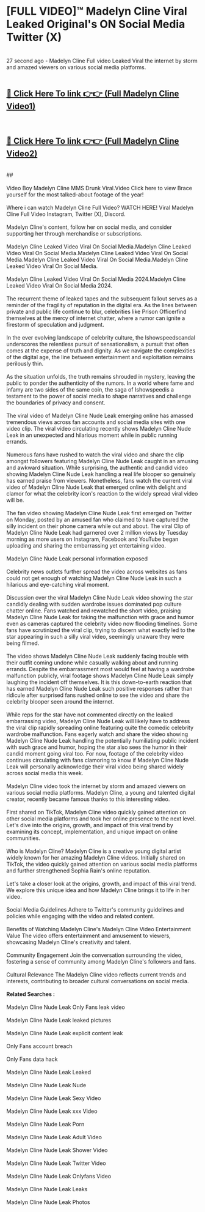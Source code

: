 # [FULL VIDEO]™ Madelyn Cline Viral Leaked Original's ON Social Media Twitter (X) <br>
<br>
27 second ago - Madelyn Cline Full video Leaked Viral the internet by storm and amazed viewers on various social media platforms.<br>

 <br>

##  <a href="https://play.123hd.live?title=Full Madelyn_Cline&ref=git">🔴 Click Here To link 👉👉 (Full Madelyn Cline Video1)</a><br>
  <br>

##  <a href="https://play.123hd.live?title=Full Madelyn_Cline&ref=git">🔴 Click Here To link 👉👉 (Full Madelyn Cline Video2)</a><br>
  <br>
  ##


  <br>

  <br>
Video Boy Madelyn Cline MMS Drunk Viral.Video Click here to view Brace yourself for the most talked-about footage of the year!
<br><br>
Where i can watch Madelyn Cline Full Video? WATCH HERE! Viral Madelyn Cline Full Video Instagram, Twitter (X), Discord.
<br><br>
Madelyn Cline's content, follow her on social media, and consider supporting her through merchandise or subscriptions.
<br><br>
Madelyn Cline Leaked Video Viral On Social Media.Madelyn Cline Leaked Video Viral On Social Media.Madelyn Cline Leaked Video Viral On Social Media.Madelyn Cline Leaked Video Viral On Social Media.Madelyn Cline Leaked Video Viral On Social Media.
<br><br>
Madelyn Cline Leaked Video Viral On Social Media 2024.Madelyn Cline Leaked Video Viral On Social Media 2024.
<br><br>
The recurrent theme of leaked tapes and the subsequent fallout serves as a reminder of the fragility of reputation in the digital era. As the lines between private and public life continue to blur, celebrities like Prison Officerfind themselves at the mercy of internet chatter, where a rumor can ignite a firestorm of speculation and judgment.
<br><br>
In the ever evolving landscape of celebrity culture, the Ishowspeedscandal underscores the relentless pursuit of sensationalism, a pursuit that often comes at the expense of truth and dignity. As we navigate the complexities of the digital age, the line between entertainment and exploitation remains perilously thin.
<br><br>
As the situation unfolds, the truth remains shrouded in mystery, leaving the public to ponder the authenticity of the rumors. In a world where fame and infamy are two sides of the same coin, the saga of Ishowspeedis a testament to the power of social media to shape narratives and challenge the boundaries of privacy and consent.
<br><br>
The viral video of Madelyn Cline Nude Leak emerging online has amassed tremendous views across fan accounts and social media sites with one video clip. The viral video circulating recently shows Madelyn Cline Nude Leak in an unexpected and hilarious moment while in public running errands.
<br><br>
Numerous fans have rushed to watch the viral video and share the clip amongst followers featuring Madelyn Cline Nude Leak caught in an amusing and awkward situation. While surprising, the authentic and candid video showing Madelyn Cline Nude Leak handling a real life blooper so genuinely has earned praise from viewers. Nonetheless, fans watch the current viral video of Madelyn Cline Nude Leak that emerged online with delight and clamor for what the celebrity icon's reaction to the widely spread viral video will be.
<br><br>
The fan video showing Madelyn Cline Nude Leak first emerged on Twitter on Monday, posted by an amused fan who claimed to have captured the silly incident on their phone camera while out and about. The viral Clip of Madelyn Cline Nude Leak had garnered over 2 million views by Tuesday morning as more users on Instagram, Facebook and YouTube began uploading and sharing the embarrassing yet entertaining video.
<br><br>
Madelyn Cline Nude Leak personal information exposed
<br><br>
Celebrity news outlets further spread the video across websites as fans could not get enough of watching Madelyn Cline Nude Leak in such a hilarious and eye-catching viral moment.
<br><br>
Discussion over the viral Madelyn Cline Nude Leak video showing the star candidly dealing with sudden wardrobe issues dominated pop culture chatter online. Fans watched and rewatched the short video, praising Madelyn Cline Nude Leak for taking the malfunction with grace and humor even as cameras captured the celebrity video now flooding timelines. Some fans have scrutinized the viral clip, trying to discern what exactly led to the star appearing in such a silly viral video, seemingly unaware they were being filmed.
<br><br>
The video shows Madelyn Cline Nude Leak suddenly facing trouble with their outfit coming undone while casually walking about and running errands. Despite the embarrassment most would feel at having a wardrobe malfunction publicly, viral footage shows Madelyn Cline Nude Leak simply laughing the incident off themselves. It is this down-to-earth reaction that has earned Madelyn Cline Nude Leak such positive responses rather than ridicule after surprised fans rushed online to see the video and share the celebrity blooper seen around the internet.
<br><br>
While reps for the star have not commented directly on the leaked embarrassing video, Madelyn Cline Nude Leak will likely have to address the viral clip rapidly spreading online featuring quite the comedic celebrity wardrobe malfunction. Fans eagerly watch and share the video showing Madelyn Cline Nude Leak handling the potentially humiliating public incident with such grace and humor, hoping the star also sees the humor in their candid moment going viral too. For now, footage of the celebrity video continues circulating with fans clamoring to know if Madelyn Cline Nude Leak will personally acknowledge their viral video being shared widely across social media this week.
<br><br>
Madelyn Cline video took the internet by storm and amazed viewers on various social media platforms. Madelyn Cline, a young and talented digital creator, recently became famous thanks to this interesting video.
<br><br>
First shared on TikTok, Madelyn Cline video quickly gained attention on other social media platforms and took her online presence to the next level. Let's dive into the origins, growth, and impact of this viral trend by examining its concept, implementation, and unique impact on online communities.
<br><br>
Who is Madelyn Cline? Madelyn Cline is a creative young digital artist widely known for her amazing Madelyn Cline videos. Initially shared on TikTok, the video quickly gained attention on various social media platforms and further strengthened Sophia Rain's online reputation.
<br><br>
Let's take a closer look at the origins, growth, and impact of this viral trend. We explore this unique idea and how Madelyn Cline brings it to life in her video.
<br><br>
Social Media Guidelines Adhere to Twitter's community guidelines and policies while engaging with the video and related content.
<br><br>
Benefits of Watching Madelyn Cline's Madelyn Cline Video Entertainment Value The video offers entertainment and amusement to viewers, showcasing Madelyn Cline's creativity and talent.
<br><br>
Community Engagement Join the conversation surrounding the video, fostering a sense of community among Madelyn Cline's followers and fans.
<br><br>
Cultural Relevance The Madelyn Cline video reflects current trends and interests, contributing to broader cultural conversations on social media.
<br><br>
<strong>Related Searches :</strong>
<br><br>
Madelyn Cline Nude Leak Only Fans leak video
<br><br>
Madelyn Cline Nude Leak leaked pictures
<br><br>
Madelyn Cline Nude Leak explicit content leak
<br><br>
Only Fans account breach
<br><br>
Only Fans data hack
<br><br>
Madelyn Cline Nude Leak Leaked
<br><br>
Madelyn Cline Nude Leak Nude
<br><br>
Madelyn Cline Nude Leak Sexy Video
<br><br>
Madelyn Cline Nude Leak xxx Video
<br><br>
Madelyn Cline Nude Leak Porn
<br><br>
Madelyn Cline Nude Leak Adult Video
<br><br>
Madelyn Cline Nude Leak Shower Video
<br><br>
Madelyn Cline Nude Leak Twitter Video
<br><br>
Madelyn Cline Nude Leak Onlyfans Video
<br><br>
Madelyn Cline Nude Leak Leaks
<br><br>
Madelyn Cline Nude Leak Photos